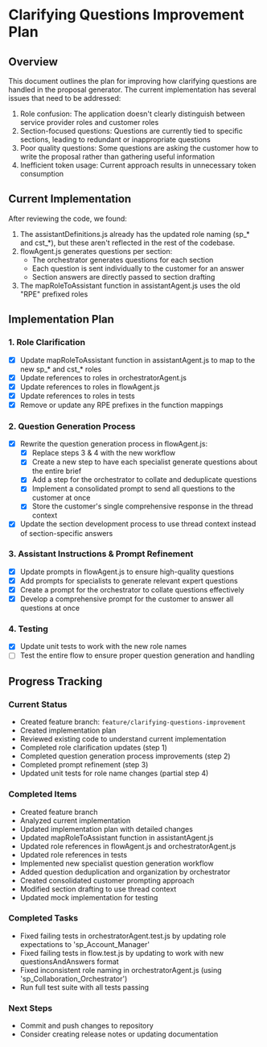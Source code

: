 # Clarifying Questions Improvement Plan

## Overview
This document outlines the plan for improving how clarifying questions are handled in the proposal generator. The current implementation has several issues that need to be addressed:

1. Role confusion: The application doesn't clearly distinguish between service provider roles and customer roles
2. Section-focused questions: Questions are currently tied to specific sections, leading to redundant or inappropriate questions
3. Poor quality questions: Some questions are asking the customer how to write the proposal rather than gathering useful information
4. Inefficient token usage: Current approach results in unnecessary token consumption

## Current Implementation
After reviewing the code, we found:

1. The assistantDefinitions.js already has the updated role naming (sp_* and cst_*), but these aren't reflected in the rest of the codebase.
2. flowAgent.js generates questions per section: 
   - The orchestrator generates questions for each section
   - Each question is sent individually to the customer for an answer
   - Section answers are directly passed to section drafting
3. The mapRoleToAssistant function in assistantAgent.js uses the old "RPE" prefixed roles

## Implementation Plan

### 1. Role Clarification
- [x] Update mapRoleToAssistant function in assistantAgent.js to map to the new sp_* and cst_* roles
- [x] Update references to roles in orchestratorAgent.js
- [x] Update references to roles in flowAgent.js
- [x] Update references to roles in tests
- [x] Remove or update any RPE prefixes in the function mappings

### 2. Question Generation Process
- [x] Rewrite the question generation process in flowAgent.js:
  - [x] Replace steps 3 & 4 with the new workflow
  - [x] Create a new step to have each specialist generate questions about the entire brief
  - [x] Add a step for the orchestrator to collate and deduplicate questions
  - [x] Implement a consolidated prompt to send all questions to the customer at once
  - [x] Store the customer's single comprehensive response in the thread context
- [x] Update the section development process to use thread context instead of section-specific answers

### 3. Assistant Instructions & Prompt Refinement
- [x] Update prompts in flowAgent.js to ensure high-quality questions
- [x] Add prompts for specialists to generate relevant expert questions
- [x] Create a prompt for the orchestrator to collate questions effectively
- [x] Develop a comprehensive prompt for the customer to answer all questions at once

### 4. Testing
- [x] Update unit tests to work with the new role names
- [ ] Test the entire flow to ensure proper question generation and handling

## Progress Tracking

### Current Status
- Created feature branch: `feature/clarifying-questions-improvement`
- Created implementation plan
- Reviewed existing code to understand current implementation
- Completed role clarification updates (step 1)
- Completed question generation process improvements (step 2)
- Completed prompt refinement (step 3)
- Updated unit tests for role name changes (partial step 4)

### Completed Items
- Created feature branch
- Analyzed current implementation
- Updated implementation plan with detailed changes
- Updated mapRoleToAssistant function in assistantAgent.js
- Updated role references in flowAgent.js and orchestratorAgent.js
- Updated role references in tests
- Implemented new specialist question generation workflow
- Added question deduplication and organization by orchestrator
- Created consolidated customer prompting approach
- Modified section drafting to use thread context
- Updated mock implementation for testing

### Completed Tasks
- Fixed failing tests in orchestratorAgent.test.js by updating role expectations to 'sp_Account_Manager'
- Fixed failing tests in flow.test.js by updating to work with new questionsAndAnswers format
- Fixed inconsistent role naming in orchestratorAgent.js (using 'sp_Collaboration_Orchestrator')
- Run full test suite with all tests passing

### Next Steps
- Commit and push changes to repository
- Consider creating release notes or updating documentation
